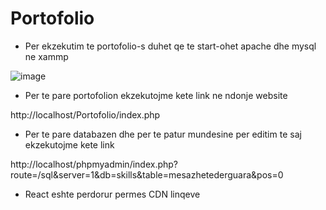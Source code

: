 # Portofolio

 * Per ekzekutim te portofolio-s duhet qe te start-ohet apache dhe mysql ne xammp
 
 ![image](https://user-images.githubusercontent.com/58478405/151688844-5886288f-2cdd-41ab-88df-671f86ead158.png)

 * Per te pare portofolion ekzekutojme kete link ne ndonje website
 
  http://localhost/Portofolio/index.php

 * Per te pare databazen dhe per te patur mundesine per editim te saj ekzekutojme kete link

  http://localhost/phpmyadmin/index.php?route=/sql&server=1&db=skills&table=mesazhetederguara&pos=0

 * React eshte perdorur permes CDN linqeve

 <script src="https://unpkg.com/react@17/umd/react.development.js" crossorigin></script>
 <script src="https://unpkg.com/react-dom@17/umd/react-dom.development.js" crossorigin></script>
 <script src="https://unpkg.com/@babel/standalone/babel.min.js"></script>
